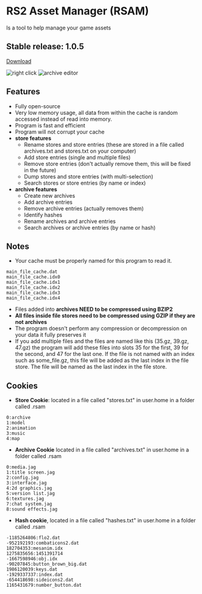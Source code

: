 # RS2 Asset Manager (RSAM)
Is a tool to help manage your game assets

## Stable release: 1.0.5
[Download](https://github.com/nshusa/rsam-gui/releases/)

![right click](http://i.imgur.com/4qGg4yt.png)
![archive editor](http://i.imgur.com/37ADCZN.png)

## Features
* Fully open-source
* Very low memory usage, all data from within the cache is random accessed instead of read into memory.
* Program is fast and efficient
* Program will not corrupt your cache
* **store features**
	* Rename stores and store entries (these are stored in a file called archives.txt and stores.txt on your computer)
	* Add store entries (single and multiple files)
	* Remove store entries (don't actually remove them, this will be fixed in the future)
	* Dump stores and store entries (with multi-selection)
	* Search stores or store entries (by name or index)
* **archive features**
	* Create new archives
	* Add archive entries
	* Remove archive entries (actually removes them)
	* Identify hashes
	* Rename archives and archive entries
	* Search archives or archive entries (by name or hash)

## Notes
* Your cache must be properly named for this program to read it. 
 ```
 main_file_cache.dat
main_file_cache.idx0
main_file_cache.idx1
main_file_cache.idx2
main_file_cache.idx3
main_file_cache.idx4
``` 
* Files added into **archives NEED to be compressed using BZIP2**
* **All files inside file stores need to be compressed using GZIP if they are not archives**
* The program doesn't perform any compression or decompression on your data it fully preserves it
* If you add multiple files and the files are named like this (35.gz, 39.gz, 47.gz) the program will add these files into slots 35 for the first, 39 for the second, and 47 for the last one. If the file is not named with an index such as some_file.gz, this file will be added as the last index in the file store. The file will be named as the last index in the file store.

## Cookies
* **Store Cookie**: located in a file called "stores.txt" in user.home in a folder called .rsam
```
0:archive
1:model
2:animation
3:music
4:map
```
* **Archive Cookie** located in a file called "archives.txt" in user.home in a folder called .rsam
```
0:media.jag
1:title screen.jag
2:config.jag
3:interface.jag
4:2d graphics.jag
5:version list.jag
6:textures.jag
7:chat system.jag
8:sound effects.jag
```
* **Hash cookie**, located in a file called "hashes.txt" in user.home in a folder called .rsam
```
-1185264806:flo2.dat
-952192193:combaticons2.dat
182704353:mesanim.idx
1275835656:1451391714
-1667598946:obj.idx
-90207845:button_brown_big.dat
1986120039:keys.dat
-1929337337:index.dat
-654418698:sideicons2.dat
1165431679:number_button.dat
```
